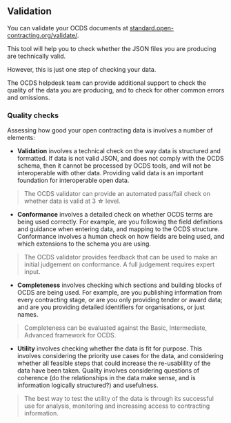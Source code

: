 ## Validation

You can validate your OCDS documents at [standard.open-contracting.org/validate/](http://standard.open-contracting.org/validate/). 

This tool will help you to check whether the JSON files you are producing are technically valid.

However, this is just one step of checking your data. 

The OCDS helpdesk team can provide additional support to check the quality of the data you are producing, and to check for other common errors and omissions. 

###  Quality checks

Assessing how good your open contracting data is involves a number of elements:

* **Validation** involves a technical check on the way data is structured and formatted. If data is not valid JSON, and does not comply with the OCDS schema, then it cannot be processed by OCDS tools, and will not be interoperable with other data. Providing valid data is an important foundation for interoperable open data. 

> The OCDS validator can provide an automated pass/fail check on whether data is valid at 3 ☆ level.

* **Conformance** involves a detailed check on whether OCDS terms are being used correctly. For example, are you following the field definitions and guidance when entering data, and mapping to the OCDS structure. Conformance involves a human check on how fields are being used, and which extensions to the schema you are using. 

> The OCDS validator provides feedback that can be used to make an initial judgement on conformance. A full judgement requires expert input. 

* **Completeness** involves checking which sections and building blocks of OCDS are being used. For example, are you publishing information from every contracting stage, or are you only providing tender or award data; and are you providing detailed identifiers for organisations, or just names. 

> Completeness can be evaluated against the Basic, Intermediate, Advanced framework for OCDS. 

* **Utility** involves checking whether the data is fit for purpose. This involves considering the priority use cases for the data, and considering whether all feasible steps that could increase the re-usablility of the data have been taken. Quality involves considering questions of coherence (do the relationships in the data make sense, and is information logically structured?) and usefulness.

> The best way to test the utility of the data is through its successful use for analysis, monitoring and increasing access to contracting information.





